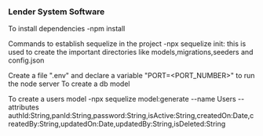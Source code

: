 ### Lender System Software

To install dependencies
-npm install

Commands to establish sequelize in the project
-npx sequelize init: this is used to create the important directories like models,migrations,seeders and config.json

Create a file ".env" and declare a variable "PORT=<PORT_NUMBER>" to run the node server
To create a db model

To create a users model
-npx sequelize model:generate --name Users --attributes authId:String,panId:String,password:String,isActive:String,createdOn:Date,createdBy:String,updatedOn:Date,updatedBy:String,isDeleted:String

